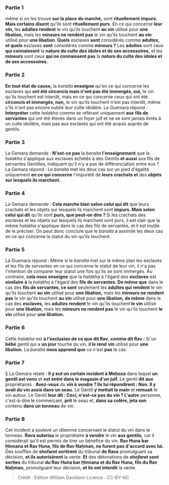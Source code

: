 
### Partie 1
même si on les trouve <b>sur la place du marché,</b> sont <b>rituellement impurs. Mais certains disent</b> qu'ils sont <b>rituellement purs.</b> En ce qui concerne <b>leur vin,</b> les <b>adultes rendent</b> le vin qu'ils touchent <b>au vin</b> utilisé pour <b>une libation,</b> mais les <b>mineurs ne rendent pas</b> le vin qu'ils touchent <b>au vin</b> utilisé pour <b>une libation. Quels</b> esclaves <b>sont</b> considérés comme <b>adultes, et quels</b> esclaves <b>sont</b> considérés comme <b>mineurs ?</b> Les <b>adultes</b> sont ceux <b>qui connaissent</b> la <b>nature du culte des idoles et de ses accessoires,</b> et les <b>mineurs</b> sont ceux <b>qui ne connaissent pas</b> la <b>nature du culte des idoles et de ses accessoires.</b>

### Partie 2
<b>En tout état de cause,</b> la <i>baraita</i> <b>enseigne</b> qu'en ce qui concerne les esclaves qui <b>ont été circoncis mais n'ont pas été immergés, oui,</b> le vin qu'ils touchent est interdit, mais en ce qui concerne ceux qui ont été <b>circoncis et immergés, non,</b> le vin qu'ils touchent n'est pas interdit, même s'ils n'ont pas encore oublié leur culte idolâtre. La Guemara répond : <b>Interpréter</b> cette <i>halakha</i> comme se référant uniquement <b>aux</b> <b>fils de servantes</b> qui ont été élevés dans un foyer juif et ne se sont jamais livrés à un culte idolâtre, mais pas aux esclaves qui ont été acquis auprès de gentils.

### Partie 3
La Gemara demande : <b>N'est-ce pas</b> la <i>baraita</i> <b>l'enseignement</b> que la <i>halakha</i> s'applique aux esclaves achetés à des Gentils <b>et aussi</b> aux fils de servantes Gentilles, indiquant qu'il n'y a pas de différenciation entre eux ? La Gemara répond : Le <i>baraita</i> met les deux cas sur un pied d'égalité uniquement <b>en ce qui concerne</b> l'impureté de <b>leurs crachats et</b> des <b>objets sur lesquels ils marchent.</b>

### Partie 4
La Gemara demande : <b>Cela marche bien selon celui qui dit</b> que leurs crachats et les objets sur lesquels ils marchent sont <b>impurs. Mais selon celui qui dit</b> qu'ils sont <b>purs, que peut-on dire ? </b> Si les crachats des esclaves et les objets sur lesquels ils marchent sont purs, il est clair que la même <i>halakha</i> s'applique dans le cas des fils de servantes, et il est inutile de le préciser. On peut donc conclure que le <i>baraita</i> a assimilé les deux cas en ce qui concerne le statut du vin qu'ils touchent.

### Partie 5
La Guemara répond : Même si le <i>baraita</i> met sur le même plan les esclaves et les fils de servantes en ce qui concerne le statut de leur vin, il n'a pas l'intention de comparer leur statut une fois qu'ils se sont immergés. Au contraire, <b>cela nous enseigne</b> que la <i>halakha</i> à l'égard des <b>esclaves</b> est <b>similaire à</b> la <i>halakha</i> à l'égard des <b>fils de servantes. De même que</b> dans le cas des <b>fils de servantes, ce sont</b> seulement les <b>adultes qui rendent</b> le vin qu'ils touchent <b>au vin</b> utilisé pour <b>une libation,</b> mais les <b>mineurs ne rendent pas</b> le vin qu'ils touchent <b>au vin</b> utilisé pour <b>une libation, de même</b> dans le cas des <b>esclaves,</b> les <b>adultes rendent</b> le vin qu'ils touchent <b>le vin</b> utilisé pour <b>une libation,</b> mais les <b>mineurs ne rendent pas</b> le vin qu'ils touchent <b>le vin</b> utilisé pour <b>une libation. </b>

### Partie 6
Cette <i>halakha</i> est <b>à l'exclusion de ce que dit Rav</b>, <b>comme dit Rav :</b> Si un <b>bébé</b> gentil qui a <b>un jour</b> touche du vin, <b>il le rend</b> <b>vin</b> utilisé pour <b>une libation.</b> La <i>baraita</i> <b>nous apprend que</b> ce n'est <b>pas</b> le cas.

### Partie 7
§ La Gemara relate : <b>Il y eut un certain incident à Meḥoza</b> dans lequel <b>un gentil est venu</b> et <b>est entré dans le magasin d'un juif.</b> Le gentil <b>dit aux</b> propriétaires : <b>Avez-vous</b> du <b>vin à vendre ? Ils lui répondirent : Non. Il y avait du vin assis dans un seau.</b> Le Gentil <b>y mettait la main</b> et <b>remuait</b> le vin autour. Le Gentil <b>leur dit : Ceci, n'est-ce pas du vin ? L'autre</b> personne, c'est-à-dire le commerçant, <b>prit</b> le seau et, <b>dans sa colère, jeta son</b> contenu <b>dans un tonneau</b> de vin.

### Partie 8
Cet incident a soulevé un dilemme concernant le statut du vin dans le tonneau. <b>Rava autorisa</b> le propriétaire <b>à vendre</b> le vin <b>aux gentils,</b> car il considérait qu'il est permis de tirer un bénéfice du vin. <b>Rav Huna bar Ḥinnana et Rav Huna, fils de Rav Naḥman, ne furent pas d'accord avec lui.</b> Des souffles de <b>shofarot</i> sortirent</b> du tribunal <b>de Rava</b> promulguant sa décision, <b>et ils autorisèrent</b> la vente. <b>Et</b> des détonations de <b><i>shofarot</i> sont sorties</b> du tribunal <b>du Rav Huna bar Ḥinnana et du Rav Huna, fils du Rav Naḥman,</b> promulguant leur décision, <b>et ils ont interdit</b> la vente.

>Crédit : Edition William Davidson
>Licence : CC-BY-NC